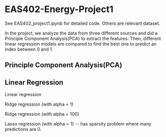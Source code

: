 # EAS402-Energy-Project1

See EAS402_project1.ipynb for detailed code.
Others are relevant dataset.


In the project, we analyze the data from three different sources and did a Principle Component Analysis(PCA) to extract the features. Then, different linear regression models are compared to find the best one to predict an index between 0 and 1.

## Principle Component Analysis(PCA)

## Linear Regression
Linear regression   

Ridge regression    (with alpha = 1)

Ridge regression    (with alpha = 100)

Lasso regression    (with alpha = 1)   -- has sparsity problem where many predictions are 0.
